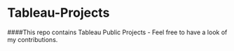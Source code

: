 # Tableau-Projects
####This repo contains Tableau Public Projects - Feel free to have a look of my contributions.
